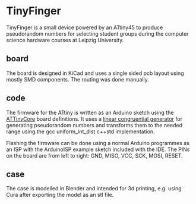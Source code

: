 # TinyFinger

TinyFinger is a small device powered by an ATtiny45 to produce pseudorandom
numbers for selecting student groups during the computer science hardware
courses at Leipzig University.

## board

The board is designed in KiCad and uses a single sided pcb layout using
mostly SMD components. The routing was done manually.

## code

The firmware for the ATtiny is written as an Arduino sketch using the
[ATTinyCore] board definitions. It uses a [linear congruential generator]
for generating pseudorandom numbers and transforms them to the needed
range using the gcc uniform_int_dist c++std implementation.

Flashing the firmware can be done using a normal Arduino programmes as an
ISP with the ArduinoISP example sketch included with the IDE. The PINs on
the board are from left to right: GND, MISO, VCC, SCK, MOSI, RESET.

## case

The case is modelled in Blender and intended for 3d printing, e.g. using
Cura after exporting the model as an stl file.

[ATTinyCore]: https://github.com/SpenceKonde/ATTinyCore
[linear congruential generator]: https://en.wikipedia.org/wiki/Linear_congruential_generator

